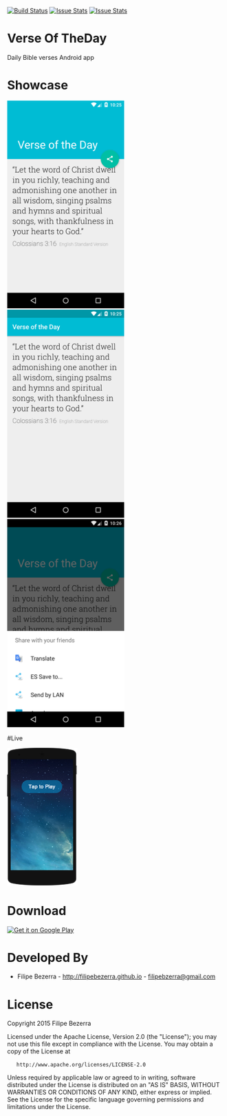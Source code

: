 [![Build Status](https://travis-ci.org/filipebezerra/VerseOfTheDay.svg?branch=master)](https://travis-ci.org/filipebezerra/VerseOfTheDay)
[![Issue Stats](http://issuestats.com/github/filipebezerra/VerseOfTheDay/badge/issue?style=flat)](http://issuestats.com/github/filipebezerra/VerseOfTheDay)
[![Issue Stats](http://issuestats.com/github/filipebezerra/VerseOfTheDay/badge/pr?style=flat)](http://issuestats.com/github/filipebezerra/VerseOfTheDay)

# Verse Of TheDay

Daily Bible verses Android app

# Showcase

<img src="./art/Screenshots/en/en-01.png" heigth="480" width="272">
<img src="./art/Screenshots/en/en-02.png" heigth="480" width="272">
<img src="./art/Screenshots/en/en-03.png" heigth="480" width="272">

#Live

<a href="https://appetize.io/app/zw2jqykaedt0chm8u27629gbn8?device=nexus5&scale=75&orientation=portrait&osVersion=6.0&autoplay=true" target="_blank"><img src="./art/Live/Appetize-Nexus5.PNG" heigth="320" width="163"></a>

# Download

<a href="https://play.google.com/store/apps/details?id=com.github.filipebezerra.bible.verseoftheday&utm_source=global_co&utm_medium=prtnr&utm_content=Mar2515&utm_campaign=PartBadge&pcampaignid=MKT-AC-global-none-all-co-pr-py-PartBadges-Oct1515-1" target="_blank"><img alt="Get it on Google Play" src="https://play.google.com/intl/en_us/badges/images/apps/en-play-badge-border.png" heigth="480" width="272"/></a>

# Developed By
* Filipe Bezerra - http://filipebezerra.github.io - filipebzerra@gmail.com

# License

   Copyright 2015 Filipe Bezerra

   Licensed under the Apache License, Version 2.0 (the "License");
   you may not use this file except in compliance with the License.
   You may obtain a copy of the License at

       http://www.apache.org/licenses/LICENSE-2.0

   Unless required by applicable law or agreed to in writing, software
   distributed under the License is distributed on an "AS IS" BASIS,
   WITHOUT WARRANTIES OR CONDITIONS OF ANY KIND, either express or implied.
   See the License for the specific language governing permissions and
   limitations under the License.

